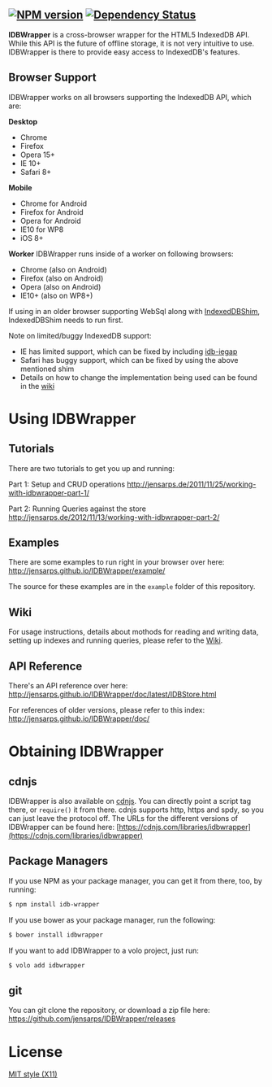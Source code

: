 [![NPM version](https://badge.fury.io/js/idb-wrapper.svg)](http://badge.fury.io/js/idb-wrapper) [![Dependency Status](https://gemnasium.com/jensarps/IDBWrapper.png)](https://gemnasium.com/jensarps/IDBWrapper)
----
**IDBWrapper** is a cross-browser wrapper for the HTML5 IndexedDB API. While this
API is the future of offline storage, it is not very intuitive to use.
IDBWrapper is there to provide easy access to IndexedDB's features.

Browser Support
---

IDBWrapper works on all browsers supporting the IndexedDB API, which are:

**Desktop**

* Chrome
* Firefox
* Opera 15+
* IE 10+
* Safari 8+

**Mobile**

* Chrome for Android
* Firefox for Android
* Opera for Android
* IE10 for WP8
* iOS 8+

**Worker** IDBWrapper runs inside of a worker on following browsers:

* Chrome (also on Android)
* Firefox (also on Android)
* Opera (also on Android)
* IE10+ (also on WP8+)

If using in an older browser supporting WebSql along with [IndexedDBShim](https://github.com/axemclion/IndexedDBShim), IndexedDBShim needs to run first.

Note on limited/buggy IndexedDB support:

* IE has limited support, which can be fixed by including [idb-iegap](https://github.com/dfahlander/idb-iegap)
* Safari has buggy support, which can be fixed by using the above mentioned shim
* Details on how to change the implementation being used can be found in the [wiki](https://github.com/jensarps/IDBWrapper/wiki/Usage#defining-implementation-preference-aka-make-idbwrapper-use-the-shim)

Using IDBWrapper
===

Tutorials
---

There are two tutorials to get you up and running:

Part 1: Setup and CRUD operations
http://jensarps.de/2011/11/25/working-with-idbwrapper-part-1/

Part 2: Running Queries against the store
http://jensarps.de/2012/11/13/working-with-idbwrapper-part-2/

Examples
---

There are some examples to run right in your browser over here: http://jensarps.github.io/IDBWrapper/example/

The source for these examples are in the `example` folder of this repository.

Wiki
---

For usage instructions, details about mothods for reading and writing 
data, setting up indexes and running queries, please refer to the 
[Wiki](https://github.com/jensarps/IDBWrapper/wiki).

API Reference
---

There's an API reference over here: http://jensarps.github.io/IDBWrapper/doc/latest/IDBStore.html

For references of older versions, please refer to this index: http://jensarps.github.io/IDBWrapper/doc/

Obtaining IDBWrapper
===

cdnjs
---

IDBWrapper is also available on [cdnjs](http://cdnjs.com/). You can directly 
point a script tag there, or `require()` it from there. cdnjs supports http,
https and spdy, so you can just leave the protocol off. The URLs for the 
different versions of IDBWrapper can be found here: 
[https://cdnjs.com/libraries/idbwrapper](https://cdnjs.com/libraries/idbwrapper)

Package Managers
---

If you use NPM as your package manager, you can get it from there, too, by
running:

```bash
$ npm install idb-wrapper
```

If you use bower as your package manager, run the following:

```bash
$ bower install idbwrapper
```

If you want to add IDBWrapper to a volo project, just run:

```bash
$ volo add idbwrapper
```

git
---

You can git clone the repository, or download a zip file here: https://github.com/jensarps/IDBWrapper/releases

License
===

[MIT style (X11)](https://github.com/jensarps/IDBWrapper/blob/master/LICENSE)
